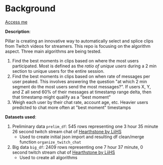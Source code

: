 # Background

[Access me](https://github.com/pomkos/twitch_chat_analysis/blob/main/pillar.ipynb)

__Description__:

Pillar is creating an innovative way to automatically select and splice clips from Twitch videos for streamers. This repo is focusing on the algorithm aspect. Three main algorithms are being tested.

1. Find the best moments in clips based on where the most users participated. Most is defined as the *ratio of unique users* during a 2 min section to unique users for the entire session.
1. Find the best moments in clips based on when rate of messages per user peaked. This involves answering the question "at which 2 min segment do the most users send the most messages?". If users X, Y, and Z all send 60% of their messages at timestamp range delta, then that timestamp might qualify as a "best moment"
1. Weigh each user by their chat rate, account age, etc. Heavier users predicted to chat more often at "best moment" timestamps

__Datasets used__:
1. Preliminary data `prelim_df`: 545 rows representing one 3 hour 35 minute 26 second twitch stream chat of [Hearthstone by LiiHS](https://www.twitch.tv/videos/963184458)
    * Used to create initial json import and resulting df clean/merge function `organize_twitch_chat`
2. Big data `big_df`: 2409 rows representing one 7 hour 37 minute, 0 second twitch stream chat of [Hearthstone by LiiHS](https://www.twitch.tv/videos/955629991)
    * Used to create all algorithms
